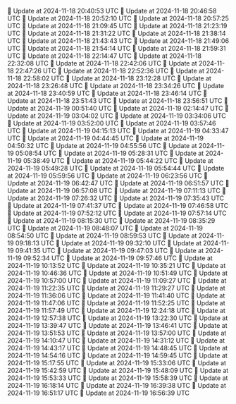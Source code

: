 🔄 Update at 2024-11-18 20:40:53 UTC
🔄 Update at 2024-11-18 20:46:58 UTC
🔄 Update at 2024-11-18 20:52:10 UTC
🔄 Update at 2024-11-18 20:57:25 UTC
🔄 Update at 2024-11-18 21:09:45 UTC
🔄 Update at 2024-11-18 21:23:19 UTC
🔄 Update at 2024-11-18 21:31:22 UTC
🔄 Update at 2024-11-18 21:38:14 UTC
🔄 Update at 2024-11-18 21:43:43 UTC
🔄 Update at 2024-11-18 21:49:06 UTC
🔄 Update at 2024-11-18 21:54:14 UTC
🔄 Update at 2024-11-18 21:59:31 UTC
🔄 Update at 2024-11-18 22:14:47 UTC
🔄 Update at 2024-11-18 22:32:08 UTC
🔄 Update at 2024-11-18 22:42:06 UTC
🔄 Update at 2024-11-18 22:47:26 UTC
🔄 Update at 2024-11-18 22:52:36 UTC
🔄 Update at 2024-11-18 22:58:02 UTC
🔄 Update at 2024-11-18 23:12:28 UTC
🔄 Update at 2024-11-18 23:26:48 UTC
🔄 Update at 2024-11-18 23:34:26 UTC
🔄 Update at 2024-11-18 23:40:59 UTC
🔄 Update at 2024-11-18 23:46:14 UTC
🔄 Update at 2024-11-18 23:51:43 UTC
🔄 Update at 2024-11-18 23:56:51 UTC
🔄 Update at 2024-11-19 00:51:40 UTC
🔄 Update at 2024-11-19 02:14:47 UTC
🔄 Update at 2024-11-19 03:04:02 UTC
🔄 Update at 2024-11-19 03:34:06 UTC
🔄 Update at 2024-11-19 03:52:00 UTC
🔄 Update at 2024-11-19 03:57:46 UTC
🔄 Update at 2024-11-19 04:15:13 UTC
🔄 Update at 2024-11-19 04:33:47 UTC
🔄 Update at 2024-11-19 04:44:45 UTC
🔄 Update at 2024-11-19 04:50:32 UTC
🔄 Update at 2024-11-19 04:55:56 UTC
🔄 Update at 2024-11-19 05:08:54 UTC
🔄 Update at 2024-11-19 05:28:31 UTC
🔄 Update at 2024-11-19 05:38:49 UTC
🔄 Update at 2024-11-19 05:44:22 UTC
🔄 Update at 2024-11-19 05:49:28 UTC
🔄 Update at 2024-11-19 05:54:44 UTC
🔄 Update at 2024-11-19 05:59:56 UTC
🔄 Update at 2024-11-19 06:23:56 UTC
🔄 Update at 2024-11-19 06:42:47 UTC
🔄 Update at 2024-11-19 06:51:57 UTC
🔄 Update at 2024-11-19 06:57:08 UTC
🔄 Update at 2024-11-19 07:11:13 UTC
🔄 Update at 2024-11-19 07:26:32 UTC
🔄 Update at 2024-11-19 07:35:43 UTC
🔄 Update at 2024-11-19 07:41:37 UTC
🔄 Update at 2024-11-19 07:46:58 UTC
🔄 Update at 2024-11-19 07:52:12 UTC
🔄 Update at 2024-11-19 07:57:14 UTC
🔄 Update at 2024-11-19 08:15:30 UTC
🔄 Update at 2024-11-19 08:35:29 UTC
🔄 Update at 2024-11-19 08:48:07 UTC
🔄 Update at 2024-11-19 08:54:50 UTC
🔄 Update at 2024-11-19 08:59:53 UTC
🔄 Update at 2024-11-19 09:18:13 UTC
🔄 Update at 2024-11-19 09:32:10 UTC
🔄 Update at 2024-11-19 09:41:35 UTC
🔄 Update at 2024-11-19 09:47:03 UTC
🔄 Update at 2024-11-19 09:52:34 UTC
🔄 Update at 2024-11-19 09:57:46 UTC
🔄 Update at 2024-11-19 10:13:52 UTC
🔄 Update at 2024-11-19 10:35:21 UTC
🔄 Update at 2024-11-19 10:46:36 UTC
🔄 Update at 2024-11-19 10:51:49 UTC
🔄 Update at 2024-11-19 10:57:00 UTC
🔄 Update at 2024-11-19 11:09:27 UTC
🔄 Update at 2024-11-19 11:22:35 UTC
🔄 Update at 2024-11-19 11:29:27 UTC
🔄 Update at 2024-11-19 11:36:06 UTC
🔄 Update at 2024-11-19 11:41:40 UTC
🔄 Update at 2024-11-19 11:47:06 UTC
🔄 Update at 2024-11-19 11:52:25 UTC
🔄 Update at 2024-11-19 11:57:49 UTC
🔄 Update at 2024-11-19 12:24:18 UTC
🔄 Update at 2024-11-19 12:57:38 UTC
🔄 Update at 2024-11-19 13:22:30 UTC
🔄 Update at 2024-11-19 13:39:47 UTC
🔄 Update at 2024-11-19 13:46:41 UTC
🔄 Update at 2024-11-19 13:51:53 UTC
🔄 Update at 2024-11-19 13:57:00 UTC
🔄 Update at 2024-11-19 14:10:47 UTC
🔄 Update at 2024-11-19 14:31:12 UTC
🔄 Update at 2024-11-19 14:43:17 UTC
🔄 Update at 2024-11-19 14:48:45 UTC
🔄 Update at 2024-11-19 14:54:16 UTC
🔄 Update at 2024-11-19 14:59:45 UTC
🔄 Update at 2024-11-19 15:17:55 UTC
🔄 Update at 2024-11-19 15:33:06 UTC
🔄 Update at 2024-11-19 15:42:59 UTC
🔄 Update at 2024-11-19 15:48:09 UTC
🔄 Update at 2024-11-19 15:53:33 UTC
🔄 Update at 2024-11-19 15:58:39 UTC
🔄 Update at 2024-11-19 16:18:14 UTC
🔄 Update at 2024-11-19 16:39:38 UTC
🔄 Update at 2024-11-19 16:51:17 UTC
🔄 Update at 2024-11-19 16:56:39 UTC
